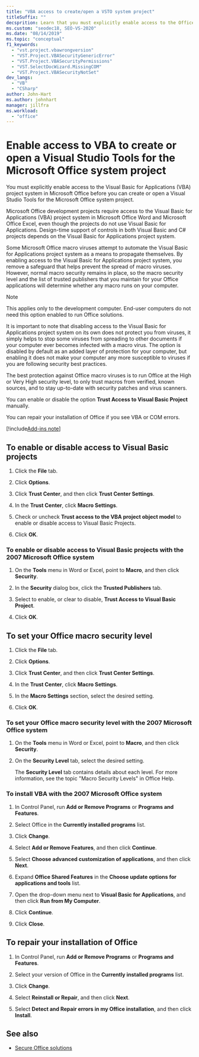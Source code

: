 ```yaml
---
title: "VBA access to create/open a VSTO system project"
titleSuffix: ""
decsprition: Learn that you must explicitly enable access to the Office VBA project system before you can create or open a Visual Studio Tools for Office system project.
ms.custom: "seodec18, SEO-VS-2020"
ms.date: "08/14/2019"
ms.topic: "conceptual"
f1_keywords:
  - "vst.project.vbawrongversion"
  - "VST.Project.VBASecurityGenericError"
  - "VST.Project.VBASecurityPermissions"
  - "VST.SelectDocWizard.MissingCOM"
  - "VST.Project.VBASecurityNotSet"
dev_langs:
  - "VB"
  - "CSharp"
author: John-Hart
ms.author: johnhart
manager: jillfra
ms.workload:
  - "office"
---
```

# Enable access to VBA to create or open a Visual Studio Tools for the Microsoft Office system project

You must explicitly enable access to the Visual Basic for Applications (VBA) project system in Microsoft Office before you can create or open a Visual Studio Tools for the Microsoft Office system project.

 Microsoft Office development projects require access to the Visual Basic for Applications (VBA) project system in Microsoft Office Word and Microsoft Office Excel, even though the projects do not use Visual Basic for Applications. Design-time support of controls in both Visual Basic and C# projects depends on the Visual Basic for Applications project system.

 Some Microsoft Office macro viruses attempt to automate the Visual Basic for Applications project system as a means to propagate themselves. By enabling access to the Visual Basic for Applications project system, you remove a safeguard that helps prevent the spread of macro viruses. However, normal macro security remains in place, so the macro security level and the list of trusted publishers that you maintain for your Office applications will determine whether any macro runs on your computer.

> [!NOTE]
> This applies only to the development computer. End-user computers do not need this option enabled to run Office solutions.

 It is important to note that disabling access to the Visual Basic for Applications project system on its own does not protect you from viruses, it simply helps to stop some viruses from spreading to other documents if your computer ever becomes infected with a macro virus. The option is disabled by default as an added layer of protection for your computer, but enabling it does not make your computer any more susceptible to viruses if you are following security best practices.

 The best protection against Office macro viruses is to run Office at the High or Very High security level, to only trust macros from verified, known sources, and to stay up-to-date with security patches and virus scanners.

 You can enable or disable the option **Trust Access to Visual Basic Project** manually.

 You can repair your installation of Office if you see VBA or COM errors.

[!include[Add-ins note](includes/addinsnote.md)]

## To enable or disable access to Visual Basic projects

1. Click the **File** tab.

2. Click **Options**.

3. Click **Trust Center**, and then click **Trust Center Settings**.

4. In the **Trust Center**, click **Macro Settings**.

5. Check or uncheck **Trust access to the VBA project object model** to enable or disable access to Visual Basic Projects.

6. Click **OK**.

### To enable or disable access to Visual Basic projects with the 2007 Microsoft Office system

1. On the **Tools** menu in Word or Excel, point to **Macro**, and then click **Security**.

2. In the **Security** dialog box, click the **Trusted Publishers** tab.

3. Select to enable, or clear to disable, **Trust Access to Visual Basic Project**.

4. Click **OK**.

## To set your Office macro security level

1. Click the **File** tab.

2. Click **Options**.

3. Click **Trust Center**, and then click **Trust Center Settings**.

4. In the **Trust Center**, click **Macro Settings**.

5. In the **Macro Settings** section, select the desired setting.

6. Click **OK**.

### To set your Office macro security level with the 2007 Microsoft Office system

1. On the **Tools** menu in Word or Excel, point to **Macro**, and then click **Security**.

2. On the **Security Level** tab, select the desired setting.

    The **Security Level** tab contains details about each level. For more information, see the topic "Macro Security Levels" in Office Help.

### To install VBA with the 2007 Microsoft Office system

1. In Control Panel, run **Add or Remove Programs** or **Programs and Features**.

2. Select Office in the **Currently installed programs** list.

3. Click **Change**.

4. Select **Add or Remove Features**, and then click **Continue**.

5. Select **Choose advanced customization of applications**, and then click **Next**.

6. Expand **Office Shared Features** in the **Choose update options for applications and tools** list.

7. Open the drop-down menu next to **Visual Basic for Applications**, and then click **Run from My Computer**.

8. Click **Continue**.

9. Click **Close**.

## To repair your installation of Office

1. In Control Panel, run **Add or Remove Programs** or **Programs and Features**.

2. Select your version of Office in the **Currently installed programs** list.

3. Click **Change**.

4. Select **Reinstall or Repair**, and then click **Next**.

5. Select **Detect and Repair errors in my Office installation**, and then click **Install**.

## See also
- [Secure Office solutions](../vsto/securing-office-solutions.md)
